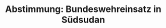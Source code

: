 ---
abstimmung:
  abstimmung: 1
  bundestagssitzung: 3
  datum: 28. November 2013
  legislaturperiode: 18
categories:
- Bundeswehr
- Ausland
data:
- title: Abstimmungsergebnis 20131128_1-data.pdf
  url: /res/abstimmungsliste/20131128_1-data.pdf
- title: Abstimmungsergebnis 20131128_1_xls-data.csv
  url: /res/abstimmungsliste/csv/20131128_1_xls-data.csv
documents:
- local: /res/abstimmungsdaten/018-003-01/1800071.pdf
  title: Drucksache 18/00071.pdf
  url: http://dip21.bundestag.de/dip21/btd/18/000/1800071.pdf
ergebnis:
  cdu/csu:
    enthaltung: 0
    gesamt: 311
    ja: 300
    nein: 0
    nichtabgegeben: 11
    ungueltig: 0
  die.linke:
    enthaltung: 0
    gesamt: 64
    ja: 0
    nein: 60
    nichtabgegeben: 4
    ungueltig: 0
  file: 20131128_1_xls-data.csv
  gruenen:
    enthaltung: 0
    gesamt: 63
    ja: 59
    nein: 0
    nichtabgegeben: 4
    ungueltig: 0
  spd:
    enthaltung: 2
    gesamt: 193
    ja: 181
    nein: 0
    nichtabgegeben: 10
    ungueltig: 0
layout: abstimmung
links:
- title: https://www.bundestag.de/parlament/plenum/abstimmung/abstimmung?id=248
  url: https://www.bundestag.de/parlament/plenum/abstimmung/abstimmung?id=248
- title: http://www.abgeordnetenwatch.de/verlaengerung_des_bundeswehreinsatzes_in_suedsudan_unmiss-1105-542.html
  url: http://www.abgeordnetenwatch.de/verlaengerung_des_bundeswehreinsatzes_in_suedsudan_unmiss-1105-542.html
preview: 'Deutscher Bundestag


  3. Sitzung des Deutschen Bundestages

  am Donnerstag, 28.November 2013

  Endgültiges Ergebnis der Namentlichen Abstimmung Nr. 1


  Antrag der Bundesregierung

  Fortsetzung der Beteiligung bewaffneter deutscher Streitkräfte an der von den

  Vereinten Nationen geführten Friedensmission in Südsudan (UNMISS) auf

  Grundlage der Resolution 1996 (2011) des Sicherheitsrates der Vereinten Nationen

  vom 8. Juli 2011 und Folgeresolutionen, zuletzt 2109 (2013) vom 11. Juli 2013

  Drucksache 18/71


  Abgegebene Stimmen insgesamt:


  602


  Nicht abgegebene Stimmen:

  Ja-Stimmen:


  29

  540


  Nein-Stimmen:


  60


  Enthaltungen:


  2


  Ungültige:


  0


  Berlin, den 28. Nov. 13


  Beginn: 11:11

  Ende: 11:16

  '
tags:
- Bundeswehr
- Südsudan
- UNMISS
- UN
title: 'Abstimmung: Bundeswehreinsatz in Südsudan'
---